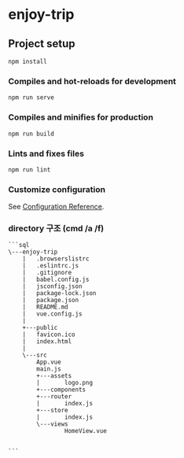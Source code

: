 # enjoy-trip

## Project setup

```
npm install
```

### Compiles and hot-reloads for development

```
npm run serve
```

### Compiles and minifies for production

```
npm run build
```

### Lints and fixes files

```
npm run lint
```

### Customize configuration

See [Configuration Reference](https://cli.vuejs.org/config/).

### directory 구조 (cmd /a /f)

    ```sql
    \---enjoy-trip
        |   .browserslistrc
        |   .eslintrc.js
        |   .gitignore
        |   babel.config.js
        |   jsconfig.json
        |   package-lock.json
        |   package.json
        |   README.md
        |   vue.config.js
        |
        +---public
        |   favicon.ico
        |   index.html
        |
        \---src
            App.vue
            main.js
            +---assets
            |       logo.png
            +---components
            +---router
            |       index.js
            +---store
            |       index.js
            \---views
                    HomeView.vue


    ```
